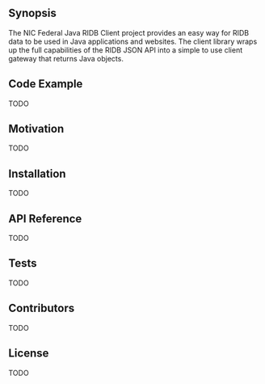 ## Synopsis

The NIC Federal Java RIDB Client project provides an easy way for RIDB data to be used in Java applications and websites.
The client library wraps up the full capabilities of the RIDB JSON API into a simple to use client gateway that returns Java
objects.

## Code Example

TODO

## Motivation

TODO

## Installation

TODO

## API Reference

TODO

## Tests

TODO

## Contributors

TODO

## License

TODO
